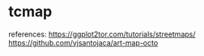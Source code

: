 # tcmap

references:
https://ggplot2tor.com/tutorials/streetmaps/
https://github.com/vjsantojaca/art-map-octo
